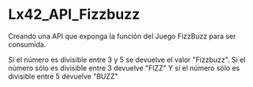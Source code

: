 # Lx42_API_Fizzbuzz
Creando una API que exponga la función del Juego FizzBuzz para ser consumida.

Si el número es divisible entre 3 y 5 se devuelve el valor "Fizzbuzz".
Si el número sólo es divisible entre 3 devuelve "FIZZ"
Y si el número sólo es divisible entre 5 devuelve "BUZZ"
